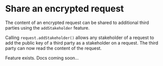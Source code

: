 # Share an encrypted request

The content of an encrypted request can be shared to additional third parties using the `addStakeholder` feature.

Calling `request.addStakeholder()` allows any stakeholder of a request to add the public key of a third party as a stakeholder on a request. The third party can now read the content of the request.

Feature exists. Docs coming soon...
